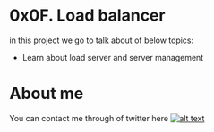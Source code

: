 # 0x0F. Load balancer

in this project we go to talk about of below topics:

* Learn about load server and server management

# About me

You can contact me through of twitter here [![alt text](https://cdn.icon-icons.com/icons2/1254/PNG/128/1495494667-jd13_84467.png)](https://twitter.com/Near_Fuentes")
